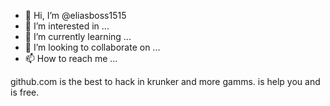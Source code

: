 - 👋 Hi, I’m @eliasboss1515
- 👀 I’m interested in ...
- 🌱 I’m currently learning ...
- 💞️ I’m looking to collaborate on ...
- 📫 How to reach me ...

<!---
eliasboss1515/eliasboss1515 is a ✨ special ✨ repository because its `README.md` (this file) appears on your GitHub profile.
You can click the Preview link to take a look at your changes.
--->github.com is the best to hack in krunker and more gamms. is help you and is free.

